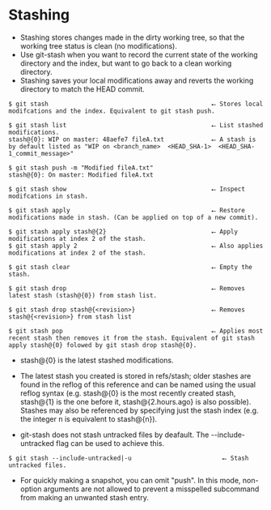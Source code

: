 # Stashing 

* Stashing stores changes made in the dirty working tree, so that the working tree status is clean (no modifications).
* Use git-stash when you want to record the current state of the working directory and the index, 
but want to go back to a clean working directory. 
* Stashing saves your local modifications away and reverts the working directory to match the HEAD commit.
~~~
$ git stash                                             ⭠ Stores local modifcations and the index. Equivalent to git stash push.

$ git stash list                                        ⭠ List stashed modifications.
stash@{0}: WIP on master: 48aefe7 fileA.txt             ⭠ A stash is by default listed as "WIP on <branch_name>  <HEAD_SHA-1>  <HEAD_SHA-1_commit_message>" 

$ git stash push -m "Modified fileA.txt"
stash@{0}: On master: Modified fileA.txt 

$ git stash show                                        ⭠ Inspect modifcations in stash.

$ git stash apply                                       ⭠ Restore modifications made in stash. (Can be applied on top of a new commit). 

$ git stash apply stash@{2}                             ⭠ Apply modifications at index 2 of the stash.
$ git stash apply 2                                     ⭠ Also applies modifications at index 2 of the stash.

$ git stash clear                                       ⭠ Empty the stash.

$ git stash drop                                        ⭠ Removes latest stash (stash@{0}) from stash list. 

$ git stash drop stash@{<revision>}                     ⭠ Removes stash@{<revision>} from stash list

$ git stash pop                                         ⭠ Applies most recent stash then removes it from the stash. Equivalent of git stash apply stash@{0} folowed by git stash drop stash@{0}.
~~~
* stash@{0} is the latest stashed modifications. 

* The latest stash you created is stored in refs/stash; older stashes are found in the reflog of this reference and can be named using the usual reflog syntax (e.g. stash@{0} is the most recently created stash, stash@{1} is the one before it, stash@{2.hours.ago} is also possible). Stashes may also be referenced by specifying just the stash index (e.g. the integer n is equivalent to stash@{n}).


* git-stash does not stash untracked files by deafault. The --include-untracked flag can be used to achieve this.
~~~
$ git stash --include-untracked|-u                         ⭠ Stash untracked files.
~~~
* For quickly making a snapshot, you can omit "push". In this mode, non-option arguments are not allowed to prevent a misspelled subcommand from making an unwanted stash entry.
